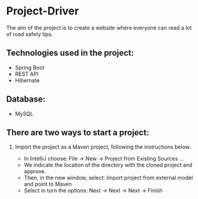 # Project-Driver

The aim of the project is to create a website where everyone can read a lot of road safety tips.

## Technologies used in the project:
  - Spring Boot
  - REST API
  - Hibernate
  
## Database:
  - MySQL
  
## There are two ways to start a project:
1.  Import the project as a Maven project, following the instructions below:

     - In IntelliJ choose: File -> New -> Project from Existing Sources ...
     - We indicate the location of the directory with the cloned project and approve.
     - Then, in the new window, select: Import project from external model and point to Maven
     - Select in turn the options: Next -> Next -> Next -> Finish
